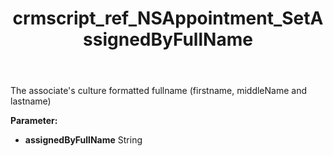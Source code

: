 ﻿---
title: crmscript_ref_NSAppointment_SetAssignedByFullName
description: NSAppointment.SetAssignedByFullName(String assignedByFullName)
intellisense: NSAppointment.SetAssignedByFullName
keywords: NSAppointment, GetAssignedByFullName
so.topic: reference
---

The associate's culture formatted fullname (firstname, middleName and lastname)

**Parameter:** 
 - **assignedByFullName** String

